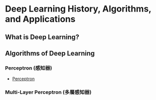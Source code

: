 # Deep Learning History, Algorithms, and Applications

## What is Deep Learning?

## Algorithms of Deep Learning

### Perceptron (感知器)

* [Perceptron](perceptron/README.md)

### Multi-Layer Perceptron (多層感知器)





